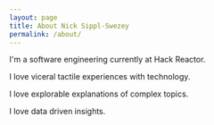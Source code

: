 ```yaml
---
layout: page
title: About Nick Sippl-Swezey
permalink: /about/
---
```


I'm a software engineering currently at Hack Reactor.

I love viceral tactile experiences with technology.

I love explorable explanations of complex topics.

I love data driven insights.
